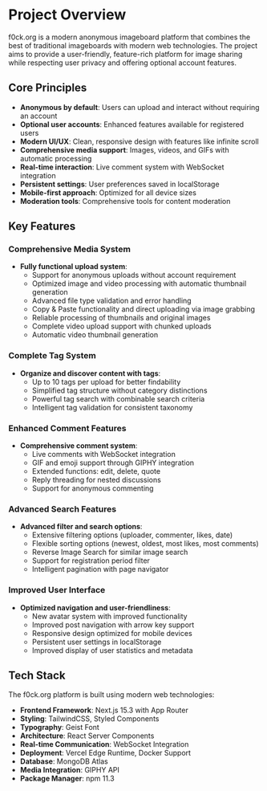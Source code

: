 # Project Overview

f0ck.org is a modern anonymous imageboard platform that combines the best of traditional imageboards with modern web technologies. The project aims to provide a user-friendly, feature-rich platform for image sharing while respecting user privacy and offering optional account features.

## Core Principles

- **Anonymous by default**: Users can upload and interact without requiring an account
- **Optional user accounts**: Enhanced features available for registered users
- **Modern UI/UX**: Clean, responsive design with features like infinite scroll
- **Comprehensive media support**: Images, videos, and GIFs with automatic processing
- **Real-time interaction**: Live comment system with WebSocket integration
- **Persistent settings**: User preferences saved in localStorage
- **Mobile-first approach**: Optimized for all device sizes
- **Moderation tools**: Comprehensive tools for content moderation

## Key Features

### Comprehensive Media System

- **Fully functional upload system**:
  - Support for anonymous uploads without account requirement
  - Optimized image and video processing with automatic thumbnail generation
  - Advanced file type validation and error handling
  - Copy & Paste functionality and direct uploading via image grabbing
  - Reliable processing of thumbnails and original images
  - Complete video upload support with chunked uploads
  - Automatic video thumbnail generation

### Complete Tag System

- **Organize and discover content with tags**:
  - Up to 10 tags per upload for better findability
  - Simplified tag structure without category distinctions
  - Powerful tag search with combinable search criteria
  - Intelligent tag validation for consistent taxonomy

### Enhanced Comment Features

- **Comprehensive comment system**:
  - Live comments with WebSocket integration
  - GIF and emoji support through GIPHY integration
  - Extended functions: edit, delete, quote
  - Reply threading for nested discussions
  - Support for anonymous commenting

### Advanced Search Features

- **Advanced filter and search options**:
  - Extensive filtering options (uploader, commenter, likes, date)
  - Flexible sorting options (newest, oldest, most likes, most comments)
  - Reverse Image Search for similar image search
  - Support for registration period filter
  - Intelligent pagination with page navigator

### Improved User Interface

- **Optimized navigation and user-friendliness**:
  - New avatar system with improved functionality
  - Improved post navigation with arrow key support
  - Responsive design optimized for mobile devices
  - Persistent user settings in localStorage
  - Improved display of user statistics and metadata

## Tech Stack

The f0ck.org platform is built using modern web technologies:

- **Frontend Framework**: Next.js 15.3 with App Router
- **Styling**: TailwindCSS, Styled Components
- **Typography**: Geist Font
- **Architecture**: React Server Components
- **Real-time Communication**: WebSocket Integration
- **Deployment**: Vercel Edge Runtime, Docker Support
- **Database**: MongoDB Atlas
- **Media Integration**: GIPHY API
- **Package Manager**: npm 11.3